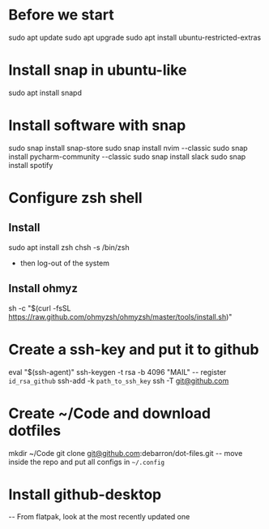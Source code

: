 # Before we start
sudo apt update
sudo apt upgrade
sudo apt install ubuntu-restricted-extras

# Install snap in ubuntu-like
sudo apt install snapd

# Install software with snap
sudo snap install snap-store
sudo snap install nvim --classic
sudo snap install pycharm-community --classic
sudo snap install slack
sudo snap install spotify

# Configure zsh shell
## Install
sudo apt install zsh
chsh -s /bin/zsh
- then log-out of the system

## Install ohmyz
sh -c "$(curl -fsSL https://raw.github.com/ohmyzsh/ohmyzsh/master/tools/install.sh)"

# Create a ssh-key and put it to github
eval "$(ssh-agent)"
ssh-keygen -t rsa -b 4096 "MAIL"
-- register `id_rsa_github`
ssh-add -k `path_to_ssh_key`
ssh -T git@github.com

# Create ~/Code and download dotfiles
mkdir ~/Code
git clone git@github.com:debarron/dot-files.git
-- move inside the repo and put all configs in `~/.config`

# Install github-desktop
-- From flatpak, look at the most recently updated one
